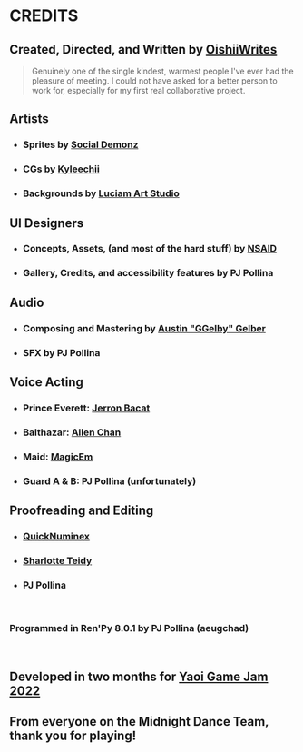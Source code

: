 # CREDITS

## Created, Directed, and Written by [OishiiWrites](https://oishii.itch.io/)

> Genuinely one of the single kindest, warmest people I've ever had the pleasure
of meeting. I could not have asked for a better person to work for, especially
for my first real collaborative project.


## Artists
 - ### Sprites by [Social Demonz](https://twitter.com/SocialDemonz)

 - ### CGs by [Kyleechii](https://kyleechii.carrd.co/)

 - ### Backgrounds by [Luciam Art Studio](https://ko-fi.com/luciam_artstudio)

## UI Designers
 - ### Concepts, Assets, (and most of the hard stuff) by [NSAID](https://nsaid.itch.io/)

 - ### Gallery, Credits, and accessibility features by PJ Pollina

## Audio
 - ### Composing and Mastering by [Austin "GGelby" Gelber](https://twitter.com/GGelby)

 - ### SFX by PJ Pollina

## Voice Acting
 - ### Prince Everett: [Jerron Bacat](https://www.jerronbacat.com/)

 - ### Balthazar: [Allen Chan](https://www.whoisallenchan.com/)

 - ### Maid: [MagicEm](https://magicemva.carrd.co/)

 - ### Guard A & B: PJ Pollina (unfortunately)

## Proofreading and Editing
 - ### [QuickNuminex](https://drive.google.com/drive/folders/1FYf_oLD8eeadOrYaBCffRu3wRjA1t2CD?usp=sharing)
 - ### [Sharlotte Teidy](https://twitter.com/citrusshar)
 - ### PJ Pollina

<br>

### Programmed in Ren'Py 8.0.1 by PJ Pollina (aeugchad)
<br>

## Developed in two months for [Yaoi Game Jam 2022](https://itch.io/jam/yaoi-jam-game-2022)

## From everyone on the Midnight Dance Team, thank you for playing!

